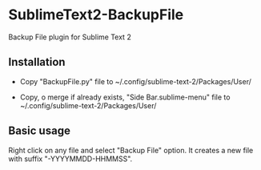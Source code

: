 SublimeText2-BackupFile
=======================

Backup File plugin for Sublime Text 2


## Installation

 * Copy "BackupFile.py" file to ~/.config/sublime-text-2/Packages/User/

 * Copy, o merge if already exists, "Side Bar.sublime-menu" file to ~/.config/sublime-text-2/Packages/User/

## Basic usage

Right click on any file and select "Backup File" option. It creates a new file with suffix "-YYYYMMDD-HHMMSS".
